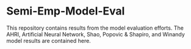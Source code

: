 # Semi-Emp-Model-Eval
This repository contains results from the model evaluation efforts. The AHRI, Artificial Neural Network, Shao, Popovic &amp; Shapiro, and Winandy model results are contained here.
